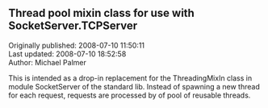 ## Thread pool mixin class for use with SocketServer.TCPServer  
Originally published: 2008-07-10 11:50:11  
Last updated: 2008-07-10 18:52:58  
Author: Michael Palmer  
  
This is intended as a drop-in replacement for the ThreadingMixIn class in module SocketServer of the standard lib. Instead of spawning a new thread for each request, requests are processed by of pool of reusable threads.